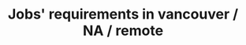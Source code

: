 ---
layout: post
title: Jobs' requirements in vancouver / NA / remote 
categories: blog
description: 
keywords: Jobs
---